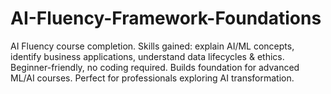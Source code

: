 # AI-Fluency-Framework-Foundations
AI Fluency course completion. Skills gained: explain AI/ML concepts, identify business applications, understand data lifecycles &amp; ethics. Beginner-friendly, no coding required. Builds foundation for advanced ML/AI courses. Perfect for professionals exploring AI transformation.
